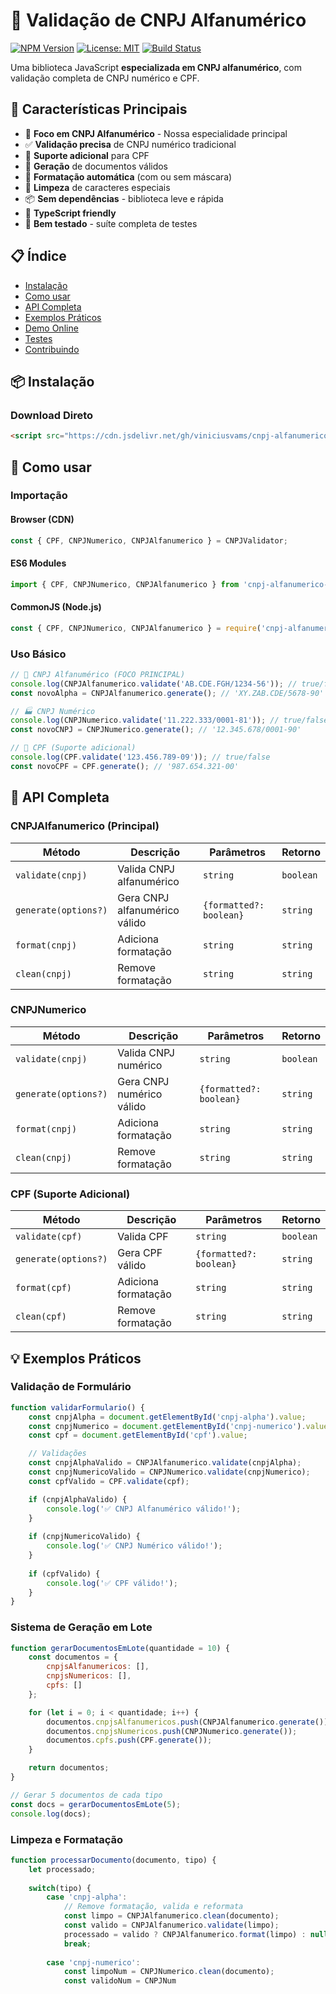 # 🏢 Validação de CNPJ Alfanumérico

[![NPM Version](https://img.shields.io/npm/v/cnpj-alfanumerico-validator.svg)](https://www.npmjs.com/package/cnpj-alfanumerico-validator)
[![License: MIT](https://img.shields.io/badge/License-MIT-yellow.svg)](https://opensource.org/licenses/MIT)
[![Build Status](https://img.shields.io/badge/build-passing-brightgreen.svg)]()

Uma biblioteca JavaScript **especializada em CNPJ alfanumérico**, com validação completa de CNPJ numérico e CPF.

## 🌟 Características Principais

- 🎯 **Foco em CNPJ Alfanumérico** - Nossa especialidade principal
- ✅ **Validação precisa** de CNPJ numérico tradicional  
- 👥 **Suporte adicional** para CPF
- 🚀 **Geração** de documentos válidos
- 🎨 **Formatação automática** (com ou sem máscara)
- 🧹 **Limpeza** de caracteres especiais
- 📦 **Sem dependências** - biblioteca leve e rápida
- 🔧 **TypeScript friendly**
- 🧪 **Bem testado** - suíte completa de testes

## 📋 Índice

- [Instalação](#-instalação)
- [Como usar](#-como-usar)
- [API Completa](#-api-completa)
- [Exemplos Práticos](#-exemplos-práticos)
- [Demo Online](#-demo-online)
- [Testes](#-testes)
- [Contribuindo](#-contribuindo)

## 📦 Instalação

### Download Direto
```html
<script src="https://cdn.jsdelivr.net/gh/viniciusvams/cnpj-alfanumerico-validator@latest/cnpj-validator.js"></script>
```

## 🚀 Como usar

### Importação

#### Browser (CDN)
```javascript
const { CPF, CNPJNumerico, CNPJAlfanumerico } = CNPJValidator;
```

#### ES6 Modules
```javascript
import { CPF, CNPJNumerico, CNPJAlfanumerico } from 'cnpj-alfanumerico-validator';
```

#### CommonJS (Node.js)
```javascript
const { CPF, CNPJNumerico, CNPJAlfanumerico } = require('cnpj-alfanumerico-validator');
```

### Uso Básico

```javascript
// 🏢 CNPJ Alfanumérico (FOCO PRINCIPAL)
console.log(CNPJAlfanumerico.validate('AB.CDE.FGH/1234-56')); // true/false
const novoAlpha = CNPJAlfanumerico.generate(); // 'XY.ZAB.CDE/5678-90'

// 🏭 CNPJ Numérico
console.log(CNPJNumerico.validate('11.222.333/0001-81')); // true/false
const novoCNPJ = CNPJNumerico.generate(); // '12.345.678/0001-90'

// 👤 CPF (Suporte adicional)
console.log(CPF.validate('123.456.789-09')); // true/false
const novoCPF = CPF.generate(); // '987.654.321-00'
```

## 🔧 API Completa

### CNPJAlfanumerico (Principal)

| Método | Descrição | Parâmetros | Retorno |
|--------|-----------|------------|---------|
| `validate(cnpj)` | Valida CNPJ alfanumérico | `string` | `boolean` |
| `generate(options?)` | Gera CNPJ alfanumérico válido | `{formatted?: boolean}` | `string` |
| `format(cnpj)` | Adiciona formatação | `string` | `string` |
| `clean(cnpj)` | Remove formatação | `string` | `string` |

### CNPJNumerico

| Método | Descrição | Parâmetros | Retorno |
|--------|-----------|------------|---------|
| `validate(cnpj)` | Valida CNPJ numérico | `string` | `boolean` |
| `generate(options?)` | Gera CNPJ numérico válido | `{formatted?: boolean}` | `string` |
| `format(cnpj)` | Adiciona formatação | `string` | `string` |
| `clean(cnpj)` | Remove formatação | `string` | `string` |

### CPF (Suporte Adicional)

| Método | Descrição | Parâmetros | Retorno |
|--------|-----------|------------|---------|
| `validate(cpf)` | Valida CPF | `string` | `boolean` |
| `generate(options?)` | Gera CPF válido | `{formatted?: boolean}` | `string` |
| `format(cpf)` | Adiciona formatação | `string` | `string` |
| `clean(cpf)` | Remove formatação | `string` | `string` |

## 💡 Exemplos Práticos

### Validação de Formulário

```javascript
function validarFormulario() {
    const cnpjAlpha = document.getElementById('cnpj-alpha').value;
    const cnpjNumerico = document.getElementById('cnpj-numerico').value;
    const cpf = document.getElementById('cpf').value;

    // Validações
    const cnpjAlphaValido = CNPJAlfanumerico.validate(cnpjAlpha);
    const cnpjNumericoValido = CNPJNumerico.validate(cnpjNumerico);
    const cpfValido = CPF.validate(cpf);

    if (cnpjAlphaValido) {
        console.log('✅ CNPJ Alfanumérico válido!');
    }
    
    if (cnpjNumericoValido) {
        console.log('✅ CNPJ Numérico válido!');
    }
    
    if (cpfValido) {
        console.log('✅ CPF válido!');
    }
}
```

### Sistema de Geração em Lote

```javascript
function gerarDocumentosEmLote(quantidade = 10) {
    const documentos = {
        cnpjsAlfanumericos: [],
        cnpjsNumericos: [],
        cpfs: []
    };

    for (let i = 0; i < quantidade; i++) {
        documentos.cnpjsAlfanumericos.push(CNPJAlfanumerico.generate());
        documentos.cnpjsNumericos.push(CNPJNumerico.generate());
        documentos.cpfs.push(CPF.generate());
    }

    return documentos;
}

// Gerar 5 documentos de cada tipo
const docs = gerarDocumentosEmLote(5);
console.log(docs);
```

### Limpeza e Formatação

```javascript
function processarDocumento(documento, tipo) {
    let processado;
    
    switch(tipo) {
        case 'cnpj-alpha':
            // Remove formatação, valida e reformata
            const limpo = CNPJAlfanumerico.clean(documento);
            const valido = CNPJAlfanumerico.validate(limpo);
            processado = valido ? CNPJAlfanumerico.format(limpo) : null;
            break;
            
        case 'cnpj-numerico':
            const limpoNum = CNPJNumerico.clean(documento);
            const validoNum = CNPJNum
